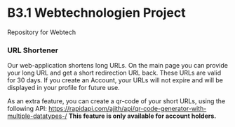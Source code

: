 # B3.1 Webtechnologien Project
Repository for Webtech

### URL Shortener ###

Our web-application shortens long URLs. On the main page you can provide your long URL and get a short redirection URL back. These URLs are valid for 30 days.
If you create an Account, your URLs will not expire and will be displayed in your profile for future use.

As an extra feature, you can create a qr-code of your short URLs, using the following API: https://rapidapi.com/ajith/api/qr-code-generator-with-multiple-datatypes-/
**This feature is only available for account holders.**
